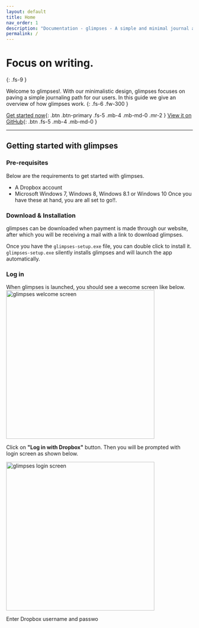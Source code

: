 ```yaml
---
layout: default
title: Home
nav_order: 1
description: "Documentation - glimpses - A simple and minimal journal app for windows"
permalink: /
---
```


# Focus on writing.
{: .fs-9 }

Welcome to glimpses!. With our minimalistic design, glimpses focuses on paving a simple journaling path for our users. In this guide we give an overview of how glimpses work.
{: .fs-6 .fw-300 }

[Get started now](#getting-started){: .btn .btn-primary .fs-5 .mb-4 .mb-md-0 .mr-2 } [View it on GitHub](https://github.com/getglimpses/getglimpses.github.io){: .btn .fs-5 .mb-4 .mb-md-0 }

---

## Getting started with glimpses
### Pre-requisites
Below are the requirements to get started with glimpses.
- A Dropbox account
- Microsoft Windows 7, Windows 8, Windows 8.1 or Windows 10
Once  you have these at hand, you are all set to go!!.

### Download & Installation
glimpses can be downloaded when payment is made through our website, after which you will be receiving a mail with a link to download glimpses.

Once you have the `glimpses-setup.exe` file, you can double click to install it.
`glimpses-setup.exe` silently installs glimpses and will launch the app automatically.

### Log in
When glimpses is launched, you should see a wecome screen like below.
<img width="400" alt="glimpses welcome screen" src="https://getglimpses.github.io/assets/images/welcome-screen.png">

Click on **"Log in with Dropbox"** button. Then you will be prompted with login screen as shown below.

<img width="400" alt="glimpses login screen" src="https://getglimpses.github.io/assets/images/login-screen.png">

Enter Dropbox username and passwo

















